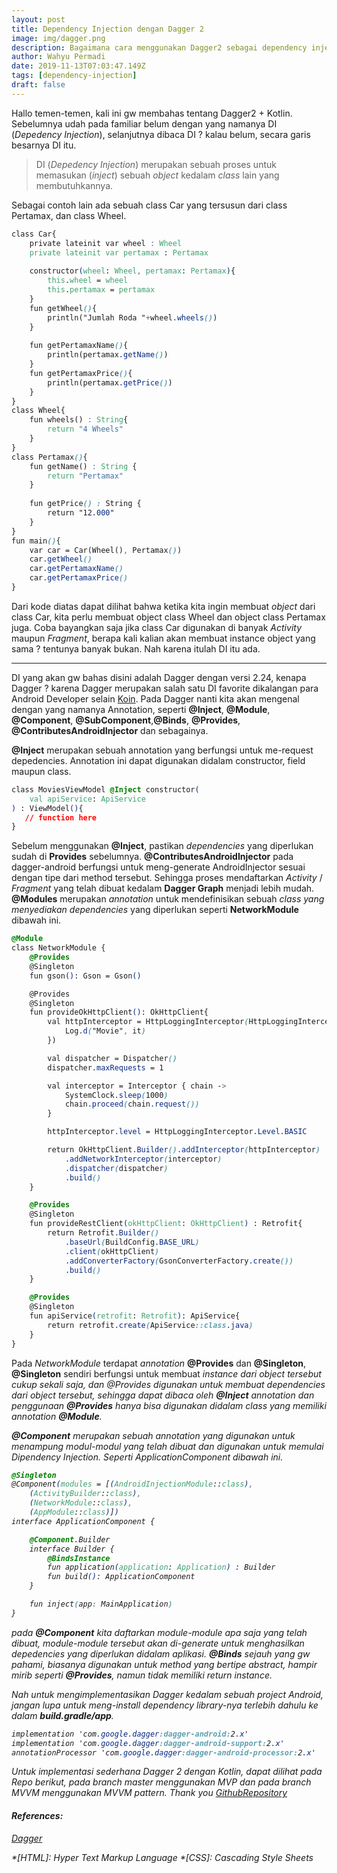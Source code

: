 ```yaml
---
layout: post
title: Dependency Injection dengan Dagger 2
image: img/dagger.png
description: Bagaimana cara menggunakan Dagger2 sebagai dependency injection di Android Project
author: Wahyu Permadi
date: 2019-11-13T07:03:47.149Z
tags: [dependency-injection]
draft: false
---
```


Hallo temen-temen, kali ini gw membahas tentang Dagger2 + Kotlin. Sebelumnya udah pada familiar belum dengan yang namanya DI (<i>Depedency Injection</i>), selanjutnya dibaca DI ? kalau belum, secara garis besarnya DI itu.

> DI (<i>Depedency Injection</i>) merupakan sebuah proses untuk memasukan (<i>inject</i>) sebuah <i>object</i> kedalam <i>class</i> lain yang membutuhkannya.

Sebagai contoh lain ada sebuah class Car yang tersusun dari class Pertamax, dan class Wheel.

```css
class Car{
    private lateinit var wheel : Wheel
    private lateinit var pertamax : Pertamax
    
    constructor(wheel: Wheel, pertamax: Pertamax){
        this.wheel = wheel
        this.pertamax = pertamax
    }
    fun getWheel(){
        println("Jumlah Roda "+wheel.wheels())
    }
    
    fun getPertamaxName(){
        println(pertamax.getName())
    }
    fun getPertamaxPrice(){
        println(pertamax.getPrice())
    }
}
class Wheel{
    fun wheels() : String{
        return "4 Wheels"
    }
}
class Pertamax(){
    fun getName() : String {
        return "Pertamax"
    }
    
    fun getPrice() : String {
        return "12.000"
    }
}
fun main(){
    var car = Car(Wheel(), Pertamax())
    car.getWheel()
    car.getPertamaxName()
    car.getPertamaxPrice()
}
```
Dari kode diatas dapat dilihat bahwa ketika kita ingin membuat <i>object</i> dari class Car, kita perlu membuat object class Wheel dan object class Pertamax juga. Coba bayangkan saja jika class Car digunakan di banyak <i>Activity</i> maupun <i>Fragment</i>, berapa kali kalian akan membuat instance object yang sama ? tentunya banyak bukan. Nah karena itulah DI itu ada.

---

DI yang akan gw bahas disini adalah Dagger dengan versi 2.24, kenapa Dagger ? karena Dagger merupakan salah satu DI favorite dikalangan para Android Developer selain [Koin](https://insert-koin.io/). Pada Dagger nanti kita akan mengenal dengan yang namanya Annotation, seperti <b>@Inject</b>, <b>@Module</b>, <b>@Component</b>, <b>@SubComponent</b>,<b>@Binds</b>, <b>@Provides</b>, <b>@ContributesAndroidInjector</b> dan sebagainya.

<b>@Inject</b> merupakan sebuah annotation yang berfungsi untuk me-request depedencies. Annotation ini dapat digunakan didalam constructor, field maupun class.
```css
class MoviesViewModel @Inject constructor(
    val apiService: ApiService
) : ViewModel(){
   // function here
}
```

Sebelum menggunakan <b>@Inject</b>, pastikan <i>dependencies</i> yang diperlukan sudah di <b>Provides</b> sebelumnya.
<b>@ContributesAndroidInjector</b> pada dagger-android berfungsi untuk meng-generate AndroidInjector sesuai dengan tipe dari method tersebut. Sehingga proses mendaftarkan <i>Activity</i> / <i>Fragment</i> yang telah dibuat kedalam <b>Dagger Graph</b> menjadi lebih mudah.
<b>@Modules</b> merupakan <i>annotation</i> untuk mendefinisikan sebuah <i>class yang menyediakan</i> <i>dependencies</i> yang diperlukan seperti <b>NetworkModule</b> dibawah ini.

```css
@Module
class NetworkModule {
    @Provides
    @Singleton
    fun gson(): Gson = Gson()

    @Provides
    @Singleton
    fun provideOkHttpClient(): OkHttpClient{
        val httpInterceptor = HttpLoggingInterceptor(HttpLoggingInterceptor.Logger {
            Log.d("Movie", it)
        })

        val dispatcher = Dispatcher()
        dispatcher.maxRequests = 1

        val interceptor = Interceptor { chain ->
            SystemClock.sleep(1000)
            chain.proceed(chain.request())
        }

        httpInterceptor.level = HttpLoggingInterceptor.Level.BASIC

        return OkHttpClient.Builder().addInterceptor(httpInterceptor)
            .addNetworkInterceptor(interceptor)
            .dispatcher(dispatcher)
            .build()
    }

    @Provides
    @Singleton
    fun provideRestClient(okHttpClient: OkHttpClient) : Retrofit{
        return Retrofit.Builder()
            .baseUrl(BuildConfig.BASE_URL)
            .client(okHttpClient)
            .addConverterFactory(GsonConverterFactory.create())
            .build()
    }

    @Provides
    @Singleton
    fun apiService(retrofit: Retrofit): ApiService{
        return retrofit.create(ApiService::class.java)
    }
}
```

Pada <i>NetworkModule</i> terdapat <i>annotation</i> <b>@Provides</b> dan <b>@Singleton</b>, <b>@Singleton</b> sendiri berfungsi untuk membuat <i>instance</b> dari <i>object</i> tersebut cukup sekali saja, dan @Provides digunakan untuk membuat dependencies dari <i>object</i> tersebut, sehingga dapat dibaca oleh <b>@Inject</b> <i>annotation</i> dan penggunaan <b>@Provides</b> hanya bisa digunakan didalam class yang memiliki annotation <b>@Module</b>.

<b>@Component</b> merupakan sebuah <i>annotation</i> yang digunakan untuk menampung modul-modul yang telah dibuat dan digunakan untuk memulai Dipendency Injection. Seperti ApplicationComponent dibawah ini.

```css
@Singleton
@Component(modules = [(AndroidInjectionModule::class),
    (ActivityBuilder::class),
    (NetworkModule::class),
    (AppModule::class)])
interface ApplicationComponent {

    @Component.Builder
    interface Builder {
        @BindsInstance
        fun application(application: Application) : Builder
        fun build(): ApplicationComponent
    }

    fun inject(app: MainApplication)
}
```

pada <b>@Component</b> kita daftarkan <i>module</i>-<i>module</i> apa saja yang telah dibuat, <i>module</i>-<i>module</i> tersebut akan di-<i>generate</i> untuk menghasilkan <i>depedencies</i> yang diperlukan didalam aplikasi. <b>@Binds</b> sejauh yang gw pahami, biasanya digunakan untuk <i>method</i> yang bertipe <i>abstract</i>, hampir mirib seperti <b>@Provides</b>, namun tidak memiliki <i>return instance</i>.

Nah untuk mengimplementasikan Dagger kedalam sebuah <i>project</i> Android, jangan lupa untuk meng-<i>install dependency</i> <i>library</i>-nya terlebih dahulu ke dalam <b>build.gradle/app</b>.

```css
implementation 'com.google.dagger:dagger-android:2.x'
implementation 'com.google.dagger:dagger-android-support:2.x'
annotationProcessor 'com.google.dagger:dagger-android-processor:2.x'
```

Untuk implementasi sederhana Dagger 2 dengan Kotlin, dapat dilihat pada Repo berikut, pada branch master menggunakan MVP dan pada branch MVVM menggunakan MVVM pattern. Thank you
[GithubRepository](https://github.com/wahyupermadie/try-dagger)

#### References:
[Dagger](https://dagger.dev/)

*[HTML]: Hyper Text Markup Language
*[CSS]: Cascading Style Sheets
